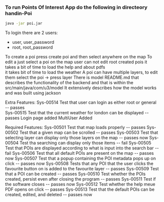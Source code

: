 ### To run Points Of Interest App do the following in directeory handin-Poi

```bash
java -jar poi.jar
```

To login there are 2 users:
- user, user_password
- root, root_password

To create a poi press create poi and then select anywhere on the map
To edit a just select a poi on the map
user can not edit root created pois
it takes a bit of time to load the help and about pdfs  
it takes bit of time to load the weather
A poi can have multiple layers, to edit them select the poi -> press layer
There is model README.md that describes the functionality of the backend and that is within the src/main/java/com/u3/model
    It extensively describes how the model works and was built using jackson

Extra Features:
Sys-00514	Test that user can login as either root or general -- passes   
Sys-00515	Test that the current weather for london can be displayed -- passes
Login page added
MultiUser Added


Required Features: 
Sys-00501	Test that map loads properly  -- passes
Sys-00502	Test that a given map can be scrolled -- passes
Sys-00503	Test that selecting layer can display only those layers on the map -- passes now
Sys-00504	Test tha searching can display only those items -- fail
Sys-00505	Test that POIs are displayed according to what is input into the search bar -- fail
Sys-00506	Test that all default POIs are present on the map -- passes now
Sys-00507	Test that a popup containing the POI metadata pops up on click -- passes now
Sys-00508	Tests that any POI that the user clicks the favourite button on is added to the favourite layer -- passes
Sys-00509	Test that a POI can be created -- passes
Sys-00510	Test whether the POIs created, persist even after closing the program -- passes
Sys-00511	Test if the software closes -- passes now
Sys-00512	Test whether the help meue PDF opens on click -- passes
Sys-00513	Test that the default POIs can be created, edited, and deleted -- passes now

